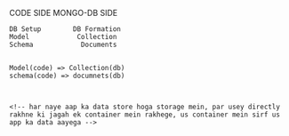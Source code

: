    CODE SIDE      MONGO-DB SIDE

    DB Setup        DB Formation
    Model            Collection
    Schema            Documents

  
    Model(code) => Collection(db)
    schema(code) => documnets(db)



    <!-- har naye aap ka data store hoga storage mein, par usey directly rakhne ki jagah ek container mein rakhege, us container mein sirf us app ka data aayega -->